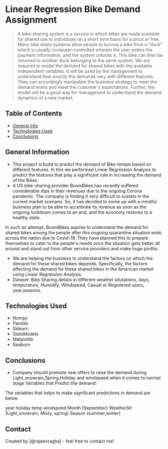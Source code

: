 # Linear Regression Bike Demand Assignment
> A bike-sharing system is a service in which bikes are made available for shared use to individuals on a short term basis for a price or free. Many bike share systems allow people to borrow a bike from a "dock" which is usually computer-controlled wherein the user enters the payment information, and the system unlocks it. This bike can then be returned to another dock belonging to the same system. We are required to model the demand for shared bikes with the available independent variables. It will be used by the management to understand how exactly the demands vary with different features. They can accordingly manipulate the business strategy to meet the demand levels and meet the customer's expectations. Further, the model will be a good way for management to understand the demand dynamics of a new market. 


## Table of Contents
* [General Info](#general-information)
* [Technologies Used](#technologies-used)
* [Conclusions](#conclusions)

<!-- You can include any other section that is pertinent to your problem -->

## General Information
- This project is build to predict the demand of Bike rentals based on different features. In this we performed Linear Regression Analysis to predict the features that play a significant role in increasing the demand of the Bikes.
- A US bike-sharing provider BoomBikes has recently suffered considerable dips in their revenues due to the ongoing Corona pandemic. The company is finding it very difficult to sustain in the current market scenario. So, it has decided to come up with a mindful business plan to be able to accelerate its revenue as soon as the ongoing lockdown comes to an end, and the economy restores to a healthy state. 

In such an attempt, BoomBikes aspires to understand the demand for shared bikes among the people after this ongoing quarantine situation ends across the nation due to Covid-19. They have planned this to prepare themselves to cater to the people's needs once the situation gets better all around and stand out from other service providers and make huge profits.

- We are helping the business to understand the factors on which the demand for these shared bikes depends. Specifically, the factors affecting the demand for these shared bikes in the American market using Linear Regression Analysis.
- Dataset: Bike Sharing details in different weather situtations, days, tempurature, Humidity, Windspeed, Casual or Registered users, year,seasons.   

<!-- You don't have to answer all the questions - just the ones relevant to your project. -->
<!-- As the libraries versions keep on changing, it is recommended to mention the version of library used in this project -->

## Technologies Used
- Numpy
- Pandas
- Sklearn
- StatsModels
- Matplotlib
- Seaborn
 <!-- You don't have to answer all the questions - just the ones relevant to your project. -->

## Conclusions
- Company should promote new offers to raise the demand during Light_snowrain,Spring,Holiday and windspeed when it comes to normal stage Variables that Predict the demand:

The variables that helps to make significant predictions in demand are below

year
holiday
temp
windspeed
Month (September)
WeatherSit (Light_snowrain, Misty, spring)
Season (summer,winter)


<!-- You don't have to answer all the questions - just the ones relevant to your project. -->

## Contact
Created by [@rajeevragha] - feel free to contact me!


<!-- Optional -->
<!-- ## License -->
<!-- This project is open source and available under the [... License](). -->

<!-- You don't have to include all sections - just the one's relevant to your project -->
